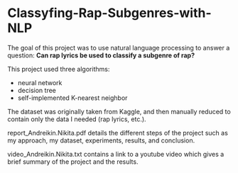 # Classyfing-Rap-Subgenres-with-NLP
The goal of this project was to use natural language processing to answer a question: 
**Can rap lyrics be used to classify a subgenre of rap?**

This project used three algorithms: 
* neural network
* decision tree
* self-implemented K-nearest neighbor 

The dataset was originally taken from Kaggle, and then manually reduced to contain only the data I needed (rap lyrics, etc.). 

report_Andreikin.Nikita.pdf details the different steps of the project such as my approach, my dataset, experiments, results, and conclusion.

video_Andreikin.Nikita.txt contains a link to a youtube video which gives a brief summary of the project and the results. 
